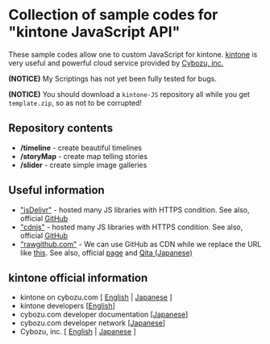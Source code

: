 # Collection of sample codes for "kintone JavaScript API"

These sample codes allow one to custom JavaScript for kintone. [kintone](https://kintone.cybozu.com/us/ "English page") is very useful and powerful cloud service provided by [Cybozu, inc.](https://kintone.cybozu.com/us/company.html "Cybozu, inc.")

**(NOTICE)** My Scriptings has not yet been fully tested for bugs.

**(NOTICE)** You should download a `kintone-JS` repository all while you get `template.zip`, so as not to be corrupted!

## Repository contents
* **/timeline** - create beautiful timelines
* **/storyMap** - create map telling stories
* **/slider** - create simple image galleries

## Useful information
* ["jsDelivr"](http://www.jsdelivr.com/ "jsDelivr") - hosted many JS libraries with HTTPS condition.  See also, official [GitHub](https://github.com/jsdelivr/jsdelivr)
* ["cdnjs"](http://cdnjs.com/ "cdnjs") - hosted many JS libraries with HTTPS condition. See also, official [GitHub](https://github.com/cdnjs/cdnjs)
* ["rawgithub.com"](http://rawgithub.com/ "rawgithub") - We can use GitHub as CDN while we replace the URL like [this](http://rawgithub.com/). See also, official [page](http://rawgithub.com/) and [Qita (Japanese)](http://qiita.com/futoase/items/39cb4b7d704b1e53e7f6)

## kintone official information

* kintone on cybozu.com [ [English](https://kintone.cybozu.com/us/ "English page") | [Japanese](https://kintone.cybozu.com/jp/ "Japanese page") ]
* kintone developers [[English](http://developers.kintone.com/ "English page")]
* cybozu.com developer documentation [[Japanese](https://developers.cybozu.com/ja/ "Japanese page")]
* cybozu.com developer network [[Japanese](https://cybozudev.zendesk.com/hc/ja/ "Japanese page")]
* Cybozu, inc. [ [English](https://kintone.cybozu.com/us/company.html "English page") | [Japanese](http://cybozu.co.jp/ "Japanese page") ]